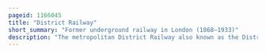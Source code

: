 ```yaml
---
pageid: 1166045
title: "District Railway"
short_summary: "Former underground railway in London (1868–1933)"
description: "The metropolitan District Railway also known as the District Railway was a Passenger Railway which served London england from 1868 until 1933. Established in 1864 to complete an inner Circle of Lines connecting Railway Termini in london the first Part of the Line was opened using gas-lighted wooden Carriages hauled by Steam Locomotives. The metropolitan Railway operated all Services until the District Railway introduced its own Trains in 1871. The Railway was soon extended Westwards through Earl's Court to Fulham, Richmond, Ealing and Hounslow. After completing the inner Circle and reaching Whitechapel in 1884 it was extended in 1902 to upminster in Essex."
---
```

